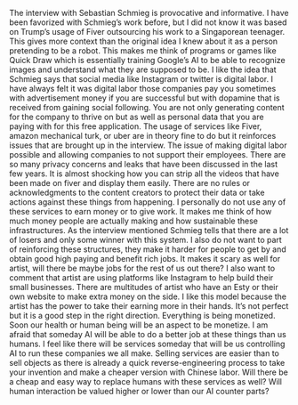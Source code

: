 
The interview with Sebastian Schmieg is provocative and informative. I have been favorized with Schmieg’s work before, but I did not know it was based on Trump’s usage of Fiver outsourcing his work to a Singaporean teenager. This gives more context than the original idea I knew about it as a person pretending to be a robot. This makes me think of programs or games like Quick Draw which is essentially training Google’s AI to be able to recognize images and understand what they are supposed to be. I like the idea that Schmieg says that social media like Instagram or twitter is digital labor. I have always felt it was digital labor those companies pay you sometimes with advertisement money if you are successful but with dopamine that is received from gaining social following. You are not only generating content for the company to thrive on but as well as personal data that you are paying with for this free application. 
	The usage of services like Fiver, amazon mechanical turk, or uber are in theory fine to do but it reinforces issues that are brought up in the interview. The issue of making digital labor possible and allowing companies to not support their employees. There are so many privacy concerns and leaks that have been discussed in the last few years. It is almost shocking how you can strip all the videos that have been made on fiver and display them easily. There are no rules or acknowledgments to the content creators to protect their data or take actions against these things from happening. 
I personally do not use any of these services to earn money or to give work. It makes me think of how much money people are actually making and how sustainable these infrastructures. As the interview mentioned Schmieg tells that there are a lot of losers and only some winner with this system. I also do not want to part of reinforcing these structures, they make it harder for people to get by and obtain good high paying and benefit rich jobs. It makes it scary as well for artist, will there be maybe jobs for the rest of us out there? I also want to comment that artist are using platforms like Instagram to help build their small businesses. There are multitudes of artist who have an Esty or their own website to make extra money on the side. I like this model because the artist has the power to take their earning more in their hands. It’s not perfect but it is a good step in the right direction. Everything is being monetized. Soon our health or human being will be an aspect to be monetize. I am afraid that someday AI will be able to do a better job at these things than us humans. I feel like there will be services someday that will be us controlling AI to run these companies we all make. Selling services are easier than to sell objects as there is already a quick reverse-engineering process to take your invention and make a cheaper version with Chinese labor. Will there be a cheap and easy way to replace humans with these services as well? Will human interaction be valued higher or lower than our AI counter parts?
